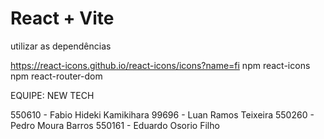 # React + Vite
utilizar as dependências 

https://react-icons.github.io/react-icons/icons?name=fi
npm react-icons
npm react-router-dom


EQUIPE: NEW TECH

550610 - Fabio Hideki Kamikihara
99696 - Luan Ramos Teixeira
550260 - Pedro Moura Barros
550161 - Eduardo Osorio Filho

